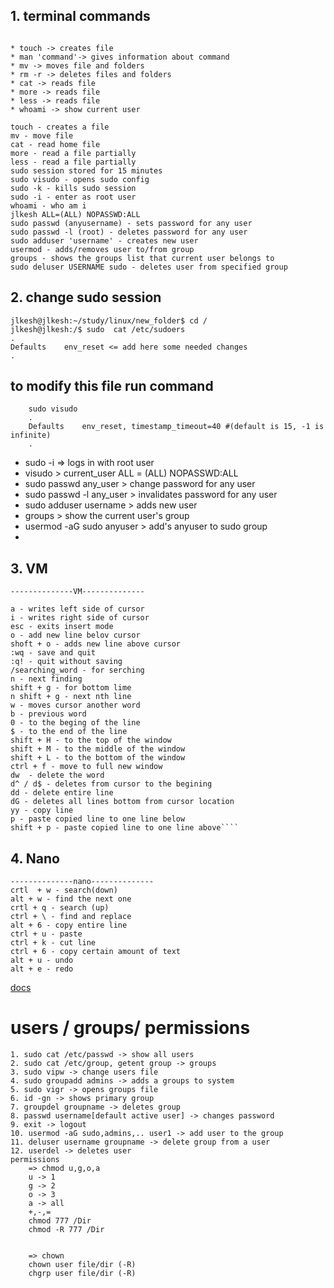 
## 1.  terminal commands
```

* touch -> creates file
* man 'command'-> gives information about command 
* mv -> moves file and folders 
* rm -r -> deletes files and folders 
* cat -> reads file 
* more -> reads file 
* less -> reads file
* whoami -> show current user

touch - creates a file 
mv - move file
cat - read home file
more - read a file partially
less - read a file partially
sudo session stored for 15 minutes
sudo visudo - opens sudo config
sudo -k - kills sudo session
sudo -i - enter as root user
whoami - who am i
jlkesh ALL=(ALL) NOPASSWD:ALL
sudo passwd (anyusername) - sets password for any user
sudo passwd -l (root) - deletes password for any user
sudo adduser 'username' - creates new user
usermod - adds/removes user to/from group
groups - shows the groups list that current user belongs to
sudo deluser USERNAME sudo - deletes user from specified group
````


## 2.  change sudo session
```
jlkesh@jlkesh:~/study/linux/new_folder$ cd /
jlkesh@jlkesh:/$ sudo  cat /etc/sudoers
.
Defaults	env_reset <= add here some needed changes
.
```
## to modify this file  run command
```
    sudo visudo
    .
    Defaults	env_reset, timestamp_timeout=40 #(default is 15, -1 is infinite)
    .   
```
* sudo -i => logs in with root user
* visudo > current_user ALL = (ALL) NOPASSWD:ALL 
* sudo passwd any_user > change password for any user
* sudo passwd -l any_user > invalidates password for any user
* sudo adduser username > adds new user
* groups > show the current user's group
* usermod -aG sudo anyuser > add's anyuser to sudo group
* 
## 3. VM
````
--------------VM--------------

a - writes left side of cursor
i - writes right side of cursor
esc - exits insert mode
o - add new line belov cursor
shoft + o - adds new line above cursor
:wq - save and quit
:q! - quit without saving
/searching_word - for serching
n - next finding
shift + g - for bottom lime
n shift + g - next nth line
w - moves cursor another word
b - previous word
0 - to the beging of the line
$ - to the end of the line
shift + H - to the top of the window
shift + M - to the middle of the window
shift + L - to the bottom of the window
ctrl + f - move to full new window
dw  - delete the word
d^ / d$ - deletes from cursor to the begining
dd - delete entire line
dG - deletes all lines bottom from cursor location
yy - copy line
p - paste copied line to one line below
shift + p - paste copied line to one line above````
````
## 4. Nano
````
--------------nano--------------
crtl  + w - search(down)
alt + w - find the next one
crtl + q - search (up)
ctrl + \ - find and replace
alt + 6 - copy entire line
ctrl + u - paste
ctrl + k - cut line
ctrl + 6 - copy certain amount of text
alt + u - undo
alt + e - redo
````
[docs](https://www.nano-editor.org/dist/latest/nano.pdf)


# users / groups/ permissions
````
1. sudo cat /etc/passwd -> show all users
2. sudo cat /etc/group, getent group -> groups
3. sudo vipw -> change users file
4. sudo groupadd admins -> adds a groups to system
5. sudo vigr -> opens groups file
6. id -gn -> shows primary group
7. groupdel groupname -> deletes group
8. passwd username[default active user] -> changes password
9. exit -> logout
10. usermod -aG sudo,admins,.. user1 -> add user to the group
11. deluser username groupname -> delete group from a user
12. userdel -> deletes user
permissions
    => chmod u,g,o,a
    u -> 1
    g -> 2
    o -> 3
    a -> all
    +,-,=
    chmod 777 /Dir
    chmod -R 777 /Dir
    
    
    => chown
    chown user file/dir (-R)
    chgrp user file/dir (-R)
    
    
````

